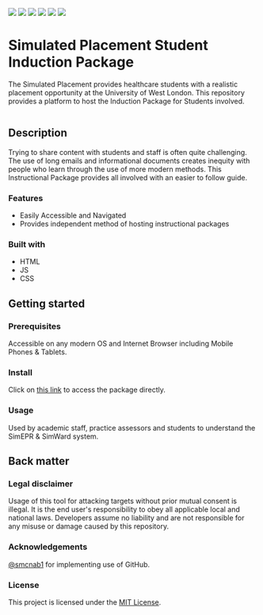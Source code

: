 ![](https://i.imgur.com/Hoq8m18.png)
![](https://camo.githubusercontent.com/329ec7ff9e02aa4d3ecb0c491b967676c87f9db43d197a0010990e211ae24925/68747470733a2f2f696d672e736869656c64732e696f2f62616467652f706f776572656425323062792d4a656b796c6c2d626c75652e737667)
![](https://img.shields.io/github/contributors/UWLSimulationCentre/Simulated-Placement-Student-Induction) 
![](https://img.shields.io/github/last-commit/UWLSimulationCentre/Simulated-Placement-Student-Induction) 
![](https://img.shields.io/github/issues/UWLSimulationCentre/Simulated-Placement-Student-Induction) 
![](https://img.shields.io/website?url=https%3A%2F%2Fuwlsimulationcentre.github.io%2FSimulated-Placement-Student-Induction%2F%23%2F)


# Simulated Placement Student Induction Package

The Simulated Placement provides healthcare students with a realistic placement opportunity at the University of West London. This repository provides a platform to host the Induction Package for Students involved.

<div align="center">
  <kbd>
    <img src="" />
  </kbd>
</div>

## Description

Trying to share content with students and staff is often quite challenging. The use of long emails and informational documents creates inequity with people who learn through the use of more modern methods. This Instructional Package provides all involved with an easier to follow guide.

### Features

- Easily Accessible and Navigated
- Provides independent method of hosting instructional packages

### Built with

- HTML
- JS
- CSS

## Getting started

### Prerequisites

Accessible on any modern OS and Internet Browser including Mobile Phones & Tablets.

### Install

Click on [this link](https://uwlsimulationcentre.github.io/Simulated-Placement-Student-Induction/#/) to access the package directly.

### Usage

Used by academic staff, practice assessors and students to understand the SimEPR & SimWard system.

## Back matter

### Legal disclaimer

Usage of this tool for attacking targets without prior mutual consent is illegal. It is the end user's responsibility to obey all applicable local and national laws. Developers assume no liability and are not responsible for any misuse or damage caused by this repository.

### Acknowledgements

[@smcnab1](https://github.com/smcnab1) for implementing use of GitHub.

### License

This project is licensed under the [MIT License](LICENSE.md).
